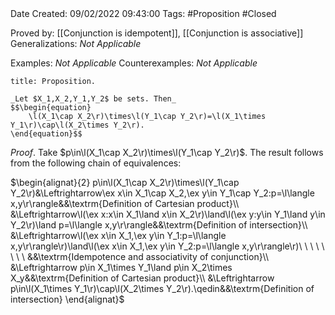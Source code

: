 <br />
<br />

Date Created: 09/02/2022 09:43:00
Tags: #Proposition #Closed 

Proved by: [[Conjunction is idempotent]], [[Conjunction is associative]]
Generalizations: _Not Applicable_

Examples: _Not Applicable_
Counterexamples: _Not Applicable_

``` ad-Proposition
title: Proposition.

_Let $X_1,X_2,Y_1,Y_2$ be sets. Then_
$$\begin{equation}
    \l(X_1\cap X_2\r)\times\l(Y_1\cap Y_2\r)=\l(X_1\times Y_1\r)\cap\l(X_2\times Y_2\r).
\end{equation}$$

```

_Proof_. Take $p\in\l(X_1\cap X_2\r)\times\l(Y_1\cap Y_2\r)$. The result follows from the following chain of equivalences:

$\begin{alignat}{2}
    p\in\l(X_1\cap X_2\r)\times\l(Y_1\cap Y_2\r)&\Leftrightarrow\ex x\in X_1\cap X_2,\ex y\in Y_1\cap Y_2:p=\l\langle x,y\r\rangle&&\textrm{Definition of Cartesian product}\\
    &\Leftrightarrow\l(\ex x:x\in X_1\land x\in X_2\r)\land\l(\ex y:y\in Y_1\land y\in Y_2\r)\land p=\l\langle x,y\r\rangle&&\textrm{Definition of intersection}\\
    &\Leftrightarrow\l(\ex x\in X_1,\ex y\in Y_1:p=\l\langle x,y\r\rangle\r)\land\l(\ex x\in X_1,\ex y\in Y_2:p=\l\langle x,y\r\rangle\r)\ \ \ \ \ \ \ \ &&\textrm{Idempotence and associativity of conjunction}\\
    &\Leftrightarrow p\in X_1\times Y_1\land p\in X_2\times X_y&&\textrm{Definition of Cartesian product}\\
    &\Leftrightarrow p\in\l(X_1\times Y_1\r)\cap\l(X_2\times Y_2\r).\qedin&&\textrm{Definition of intersection}
\end{alignat}$

